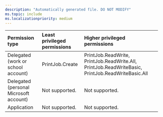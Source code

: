 ```yaml
---
description: "Automatically generated file. DO NOT MODIFY"
ms.topic: include
ms.localizationpriority: medium
---
```


|Permission type|Least privileged permissions|Higher privileged permissions|
|:---|:---|:---|
|Delegated (work or school account)|PrintJob.Create|PrintJob.ReadWrite, PrintJob.ReadWrite.All, PrintJob.ReadWriteBasic, PrintJob.ReadWriteBasic.All|
|Delegated (personal Microsoft account)|Not supported.|Not supported.|
|Application|Not supported.|Not supported.|

